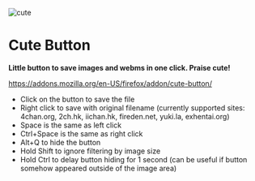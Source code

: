 ![cute](https://i.imgur.com/ILlSir4.png)

# Cute Button

**Little button to save images and webms in one click. Praise cute!**

https://addons.mozilla.org/en-US/firefox/addon/cute-button/

* Click on the button to save the file
* Right click to save with original filename (currently supported sites: 4chan.org, 2ch.hk, iichan.hk, fireden.net, yuki.la, exhentai.org)
* Space is the same as left click
* Ctrl+Space is the same as right click
* Alt+Q to hide the button
* Hold Shift to ignore filtering by image size
* Hold Ctrl to delay button hiding for 1 second (can be useful if button somehow appeared outside of the image area)